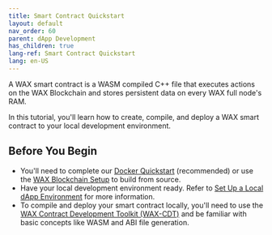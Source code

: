 ```yaml
---
title: Smart Contract Quickstart
layout: default
nav_order: 60
parent: dApp Development
has_children: true
lang-ref: Smart Contract Quickstart
lang: en-US
---
```


A WAX smart contract is a WASM compiled C++ file that executes actions on the WAX Blockchain and stores persistent data on every WAX full node's RAM.

In this tutorial, you'll learn how to create, compile, and deploy a WAX smart contract to your local development environment.

## Before You Begin

- You'll need to complete our [Docker Quickstart](/en/dapp-development/docker-setup/) (recommended) or use the [WAX Blockchain Setup](/en/dapp-development/wax-blockchain-setup/) to build from source.
- Have your local development environment ready. Refer to [Set Up a Local dApp Environment](/en/dapp-development/) for more information.
- To compile and deploy your smart contract locally, you'll need to use the [WAX Contract Development Toolkit (WAX-CDT)](/en/dapp-development/wax-cdt/) and be familiar with basic concepts like WASM and ABI file generation.


